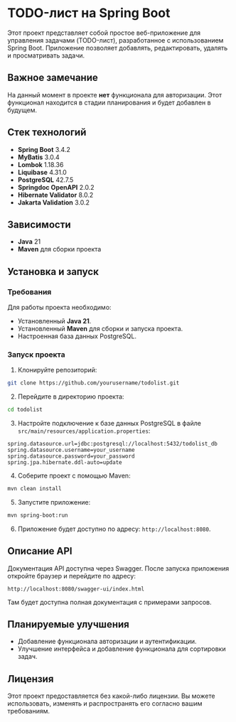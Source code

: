 
# TODO-лист на Spring Boot

Этот проект представляет собой простое веб-приложение для управления задачами (TODO-лист), разработанное с использованием Spring Boot. Приложение позволяет добавлять, редактировать, удалять и просматривать задачи.

## Важное замечание
На данный момент в проекте **нет** функционала для авторизации. Этот функционал находится в стадии планирования и будет добавлен в будущем.

## Стек технологий
- **Spring Boot** 3.4.2
- **MyBatis** 3.0.4
- **Lombok** 1.18.36
- **Liquibase** 4.31.0
- **PostgreSQL** 42.7.5
- **Springdoc OpenAPI** 2.0.2
- **Hibernate Validator** 8.0.2
- **Jakarta Validation** 3.0.2

## Зависимости
- **Java** 21
- **Maven** для сборки проекта

## Установка и запуск

### Требования
Для работы проекта необходимо:
- Установленный **Java 21**.
- Установленный **Maven** для сборки и запуска проекта.
- Настроенная база данных PostgreSQL.

### Запуск проекта

1. Клонируйте репозиторий:

```bash
git clone https://github.com/yourusername/todolist.git
```

2. Перейдите в директорию проекта:

```bash
cd todolist
```

3. Настройте подключение к базе данных PostgreSQL в файле `src/main/resources/application.properties`:

```properties
spring.datasource.url=jdbc:postgresql://localhost:5432/todolist_db
spring.datasource.username=your_username
spring.datasource.password=your_password
spring.jpa.hibernate.ddl-auto=update
```

4. Соберите проект с помощью Maven:

```bash
mvn clean install
```

5. Запустите приложение:

```bash
mvn spring-boot:run
```

6. Приложение будет доступно по адресу: `http://localhost:8080`.

## Описание API

Документация API доступна через Swagger. После запуска приложения откройте браузер и перейдите по адресу:

```
http://localhost:8080/swagger-ui/index.html
```

Там будет доступна полная документация с примерами запросов.

## Планируемые улучшения
- Добавление функционала авторизации и аутентификации.
- Улучшение интерфейса и добавление функционала для сортировки задач.

## Лицензия
Этот проект предоставляется без какой-либо лицензии. Вы можете использовать, изменять и распространять его согласно вашим требованиям.